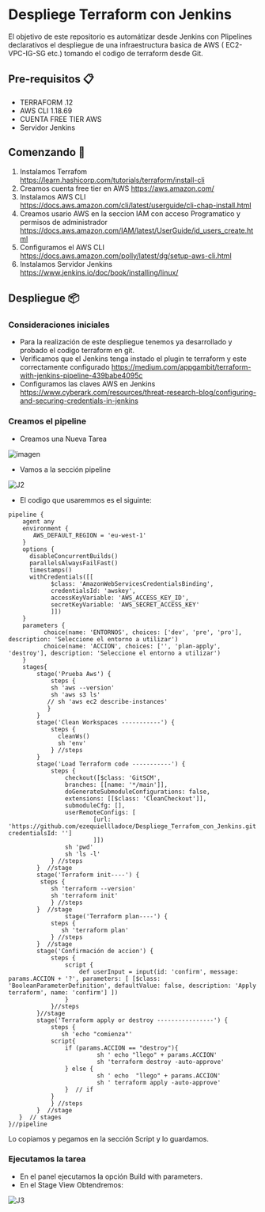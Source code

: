 # Despliege Terraform con Jenkins

El objetivo de este repositorio es automátizar desde Jenkins con Plipelines declarativos el despliegue de una infraestructura basica de AWS ( EC2-VPC-IG-SG etc.) tomando el codigo de terraform desde Git.

## Pre-requisitos 📋

- TERRAFORM .12
- AWS CLI 1.18.69
- CUENTA FREE TIER AWS 
- Servidor Jenkins

## Comenzando 🚀

1) Instalamos Terrafom https://learn.hashicorp.com/tutorials/terraform/install-cli
2) Creamos cuenta free tier en AWS  https://aws.amazon.com/
3) Instalamos AWS CLI https://docs.aws.amazon.com/cli/latest/userguide/cli-chap-install.html
4) Creamos usario AWS en la seccion IAM con acceso Programatico y permisos de administrador https://docs.aws.amazon.com/IAM/latest/UserGuide/id_users_create.html   
5) Configuramos el AWS CLI https://docs.aws.amazon.com/polly/latest/dg/setup-aws-cli.html
6) Instalamos Servidor Jenkins https://www.jenkins.io/doc/book/installing/linux/

## Despliegue 📦

### Consideraciones iniciales

- Para la realización de este despliegue tenemos ya desarrollado y probado el codigo terraform en git.
- Verificamos que el Jenkins tenga instado el plugin te terraform y este correctamente configurado https://medium.com/appgambit/terraform-with-jenkins-pipeline-439babe4095c
- Configuramos las claves AWS en Jenkins https://www.cyberark.com/resources/threat-research-blog/configuring-and-securing-credentials-in-jenkins

### Creamos el pipeline

- Creamos una Nueva Tarea

![imagen](https://user-images.githubusercontent.com/67485607/99402782-7c5d6d80-28c8-11eb-8305-f64c388394f4.png)

- Vamos a la sección pipeline

![J2](https://user-images.githubusercontent.com/67485607/99403995-e0346600-28c9-11eb-9c8f-cc8cad75b63f.PNG)

- El codigo que usaremmos es el siguinte:

```
pipeline {
    agent any 
    environment {
       AWS_DEFAULT_REGION = 'eu-west-1' 
    }
    options {
      disableConcurrentBuilds()
      parallelsAlwaysFailFast()
      timestamps()
      withCredentials([[
            $class: 'AmazonWebServicesCredentialsBinding', 
            credentialsId: 'awskey', 
            accessKeyVariable: 'AWS_ACCESS_KEY_ID', 
            secretKeyVariable: 'AWS_SECRET_ACCESS_KEY'
            ]]) 
    }
    parameters { 
          choice(name: 'ENTORNOS', choices: ['dev', 'pre', 'pro'], description: 'Seleccione el entorno a utilizar')
          choice(name: 'ACCION', choices: ['', 'plan-apply', 'destroy'], description: 'Seleccione el entorno a utilizar')
    }
    stages{ 
        stage('Prueba Aws') {
            steps { 
            sh 'aws --version' 
            sh 'aws s3 ls' 
           // sh 'aws ec2 describe-instances'
           } 
        } 
        stage('Clean Workspaces -----------') { 
            steps {
              cleanWs()
              sh 'env'
            } //steps
        }    
        stage('Load Terraform code -----------') {     
            steps {
                checkout([$class: 'GitSCM', 
                branches: [[name: '*/main']], 
                doGenerateSubmoduleConfigurations: false, 
                extensions: [[$class: 'CleanCheckout']], 
                submoduleCfg: [], 
                userRemoteConfigs: [
                        [url: 'https://github.com/ezequiellladoce/Despliege_Terrafom_con_Jenkins.git', credentialsId: '']
                        ]])
                sh 'pwd' 
                sh 'ls -l'
            } //steps
        }  //stage
        stage('Terraform init----') {
         steps {
            sh 'terraform --version'
            sh 'terraform init'
            } //steps
        }  //stage
                stage('Terraform plan----') {
            steps {
               sh 'terraform plan'
            } //steps
        }  //stage
        stage('Confirmación de accion') {
            steps {
                script {
                    def userInput = input(id: 'confirm', message: params.ACCION + '?', parameters: [ [$class: 'BooleanParameterDefinition', defaultValue: false, description: 'Apply terraform', name: 'confirm'] ])
                }
            }//steps
        }//stage
        stage('Terraform apply or destroy ----------------') {
            steps {
               sh 'echo "comienza"'
            script{  
                if (params.ACCION == "destroy"){
                         sh ' echo "llego" + params.ACCION'   
                         sh 'terraform destroy -auto-approve'
                } else {
                         sh ' echo  "llego" + params.ACCION'                 
                         sh ' terraform apply -auto-approve'  
                }  // if
            }
            } //steps
        }  //stage
   }  // stages
}//pipeline

```
Lo copiamos y pegamos en la sección Script y lo guardamos.

### Ejecutamos la tarea

- En el panel ejecutamos la opción Build with parameters.
- En el Stage View Obtendremos:

![J3](https://user-images.githubusercontent.com/67485607/99408552-1e805400-28cf-11eb-8444-d34ac9b3cb26.PNG)




















